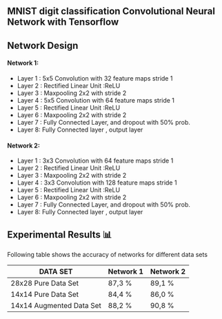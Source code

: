 
MNIST digit classification Convolutional Neural Network with Tensorflow
-----------------------------------------------------------------------


## Network Design

#### Network 1:

 -  Layer 1 : 5x5 Convolution with 32 feature maps stride 1 
 - Layer 2 : Rectified Linear Unit :ReLU 
 - Layer 3 : Maxpooling 2x2 with stride 2 
 - Layer 4 : 5x5 Convolution with 64 feature maps stride 1 
 - Layer 5 : Rectified Linear Unit :ReLU  
 - Layer 6 : Maxpooling 2x2 with stride 2  
 - Layer 7 : Fully Connected Layer, and dropout with 50% prob.  
 - Layer 8: Fully Connected layer , output layer   

#### Network 2:
 
 - Layer 1 : 3x3 Convolution with 64 feature maps stride 1 
 - Layer 2 : Rectified Linear Unit :ReLU  
 - Layer 3 : Maxpooling 2x2 with stride 2  
 - Layer 4 : 3x3 Convolution with 128 feature maps stride 1  
 - Layer 5 : Rectified Linear Unit :ReLU  
 - Layer 6 : Maxpooling 2x2 with stride 2  
 - Layer 7 : Fully Connected Layer, and dropout with 50% prob.  
 - Layer 8: Fully Connected layer , output layer

## Experimental Results :bar_chart:
Following table shows the accuracy of networks for different data sets

DATA SET | Network 1 | Network 2
------------ | ------------- | -------------
28x28 Pure Data Set | 87,3 % | 89,1 %
14x14 Pure Data Set | 84,4 % | 86,0 %
14x14 Augmented Data Set | 88,2 % | 90,8 %
